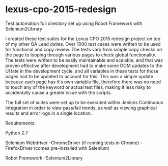 # lexus-cpo-2015-redesign

Test automation full directory set up using Robot Framework with Selenium2Library

I created these test suites for the Lexus CPO 2015 redesign project on top of my other QA Lead duties.  Over 1000 test cases were written to be used for functional and copy review.  The tests vary from simple copy checks on the page to looping through various pages to check global functionality.  The tests were written to be easily maintainable and scalable, and that was proven effective after development had to make some DOM updates to the UI late in the development cycle, and all variables in these tests for those pages had to be updated to account for this.  This was a simple update because each page has it's own variable file, therefore there was no need to touch any of the keyword or actual test files, making it less risky to accidentally cause a greater issue with the scripts.

The full set of suites were set up to be executed within Jenkins Continuous Integration in order to view pass/fail trends, as well as viewing graphical results and error logs in a single location.

Requirements:

Python 2.7

Selenium Webdriver
-ChromeDriver (if running tests in Chrome)
-FirefoxDriver (comes pre-installed with Selenium)

Robot Framework
-Selenium2Library

